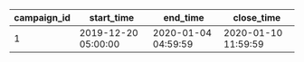|campaign_id|start_time|end_time|close_time|
| --- | --- | --- | --- |
|1|2019-12-20 05:00:00|2020-01-04 04:59:59|2020-01-10 11:59:59|